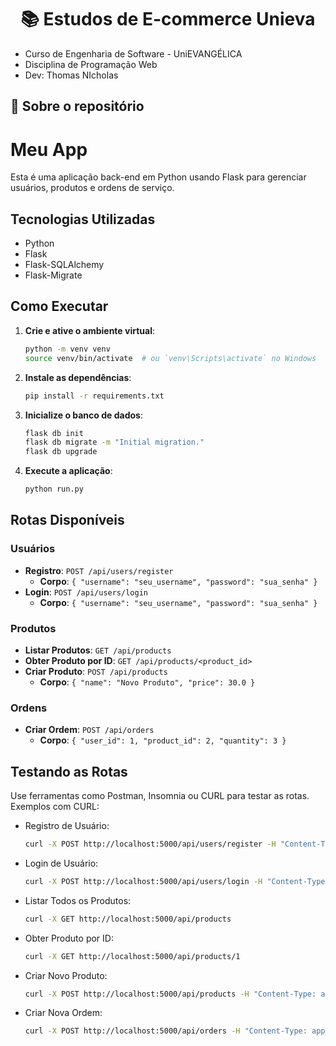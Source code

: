 <h1 align="center">
  📚 Estudos de E-commerce Unieva
</h1>

* Curso de Engenharia de Software - UniEVANGÉLICA
* Disciplina de Programação Web
* Dev: Thomas NIcholas



## :rocket: Sobre o repositório

# Meu App

Esta é uma aplicação back-end em Python usando Flask para gerenciar usuários, produtos e ordens de serviço.

## Tecnologias Utilizadas

- Python
- Flask
- Flask-SQLAlchemy
- Flask-Migrate

## Como Executar

1. **Crie e ative o ambiente virtual**:
    ```bash
    python -m venv venv
    source venv/bin/activate  # ou `venv\Scripts\activate` no Windows
    ```

2. **Instale as dependências**:
    ```bash
    pip install -r requirements.txt
    ```

3. **Inicialize o banco de dados**:
    ```bash
    flask db init
    flask db migrate -m "Initial migration."
    flask db upgrade
    ```

4. **Execute a aplicação**:
    ```bash
    python run.py
    ```

## Rotas Disponíveis

### Usuários

- **Registro**: `POST /api/users/register`
    - **Corpo**: `{ "username": "seu_username", "password": "sua_senha" }`
- **Login**: `POST /api/users/login`
    - **Corpo**: `{ "username": "seu_username", "password": "sua_senha" }`

### Produtos

- **Listar Produtos**: `GET /api/products`
- **Obter Produto por ID**: `GET /api/products/<product_id>`
- **Criar Produto**: `POST /api/products`
    - **Corpo**: `{ "name": "Novo Produto", "price": 30.0 }`

### Ordens

- **Criar Ordem**: `POST /api/orders`
    - **Corpo**: `{ "user_id": 1, "product_id": 2, "quantity": 3 }`

## Testando as Rotas

Use ferramentas como Postman, Insomnia ou CURL para testar as rotas. Exemplos com CURL:

- Registro de Usuário:
    ```bash
    curl -X POST http://localhost:5000/api/users/register -H "Content-Type: application/json" -d '{"username": "seu_username", "password": "sua_senha"}'
    ```

- Login de Usuário:
    ```bash
    curl -X POST http://localhost:5000/api/users/login -H "Content-Type: application/json" -d '{"username": "seu_username", "password": "sua_senha"}'
    ```

- Listar Todos os Produtos:
    ```bash
    curl -X GET http://localhost:5000/api/products
    ```

- Obter Produto por ID:
    ```bash
    curl -X GET http://localhost:5000/api/products/1
    ```

- Criar Novo Produto:
    ```bash
    curl -X POST http://localhost:5000/api/products -H "Content-Type: application/json" -d '{"name": "Novo Produto", "price": 30.0}'
    ```

- Criar Nova Ordem:
    ```bash
    curl -X POST http://localhost:5000/api/orders -H "Content-Type: application/json" -d '{"user_id": 1, "product_id": 2, "quantity": 3}'
    ```
